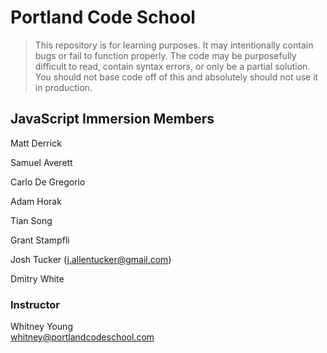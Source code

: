 # Portland Code School

> This repository is for learning purposes. It may intentionally contain bugs or
fail to function properly. The code may be purposefully difficult to read,
contain syntax errors, or only be a partial solution. You should not base code
off of this and absolutely should not use it in production.

## JavaScript Immersion Members

Matt Derrick

Samuel Averett

Carlo De Gregorio

Adam Horak

Tian Song

Grant Stampfli

Josh Tucker (j.allentucker@gmail.com)

Dmitry White

### Instructor

Whitney Young  
whitney@portlandcodeschool.com

